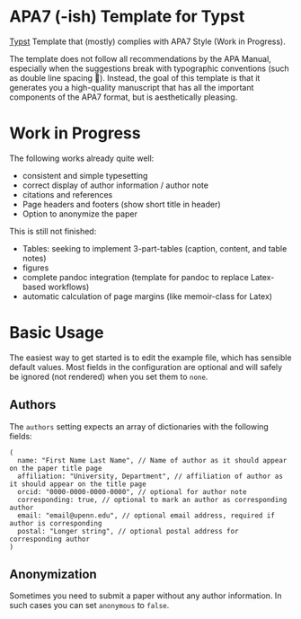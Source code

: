 # APA7 (-ish) Template for Typst

[Typst](https://typst.app/) Template that (mostly) complies with APA7 Style (Work in Progress).

The template does not follow all recommendations by the APA Manual, especially when the suggestions break with typographic conventions (such as double line spacing :vomiting_face:). Instead, the goal of this template is that it generates you a high-quality manuscript that has all the important components of the APA7 format, but is aesthetically pleasing.

# Work in Progress

The following works already quite well:

- consistent and simple typesetting
- correct display of author information / author note
- citations and references
- Page headers and footers (show short title in header)
- Option to anonymize the paper

This is still not finished:

- Tables: seeking to implement 3-part-tables (caption, content, and table notes)
- figures
- complete pandoc integration (template for pandoc to replace Latex-based workflows)
- automatic calculation of page margins (like memoir-class for Latex)

# Basic Usage

The easiest way to get started is to edit the example file, which has sensible default values. Most fields in the configuration are optional and will safely be ignored (not rendered) when you set them to `none`.

## Authors

The `authors` setting expects an array of dictionaries with the following fields:

```typst
(
  name: "First Name Last Name", // Name of author as it should appear on the paper title page
  affiliation: "University, Department", // affiliation of author as it should appear on the title page
  orcid: "0000-0000-0000-0000", // optional for author note
  corresponding: true, // optional to mark an author as corresponding author
  email: "email@upenn.edu", // optional email address, required if author is corresponding
  postal: "Longer string", // optional postal address for corresponding author
)
```

## Anonymization

Sometimes you need to submit a paper without any author information. In such cases you can set `anonymous` to `false`.
